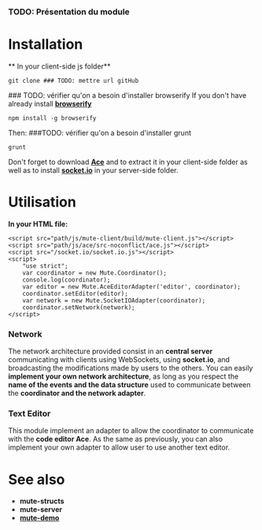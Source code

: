 ### TODO: Présentation du module

# Installation
** In your client-side js folder**
```
git clone ### TODO: mettre url gitHub
```
### TODO: vérifier qu'on a besoin d'installer browserify
If you don't have already install [**browserify**](http://browserify.org/)
```
npm install -g browserify
```
Then:
###TODO: vérifier qu'on a besoin d'installer grunt
```
grunt
```

Don't forget to download [**Ace**](http://ace.c9.io/#nav=about) and to extract it in your client-side folder as well as to install [**socket.io**](http://socket.io/) in your server-side folder.

# Utilisation
**In your HTML file:**
```
<script src="path/js/mute-client/build/mute-client.js"></script>
<script src="path/js/ace/src-noconflict/ace.js"></script>
<script src="/socket.io/socket.io.js"></script>
<script>
	"use strict";
    var coordinator = new Mute.Coordinator();
    console.log(coordinator);
    var editor = new Mute.AceEditorAdapter('editor', coordinator);
    coordinator.setEditor(editor);
    var network = new Mute.SocketIOAdapter(coordinator);
    coordinator.setNetwork(network);
</script>
```

### Network

The network architecture provided consist in an **central server** communicating with clients using WebSockets, using **socket.io**, and broadcasting the modifications made by users to the others.
You can easily **implement your own network architecture**, as long as you respect the **name of the events and the data structure** used to communicate between the **coordinator and the network adapter**.

### Text Editor
This module implement an adapter to allow the coordinator to communicate with the **code editor Ace**. As the same as previously, you can also implement your own adapter to allow user to use another text editor.

# See also
* **mute-structs**
* **mute-server**
* [**mute-demo**](https://github.com/MatthieuNICOLAS/mute-demo)
